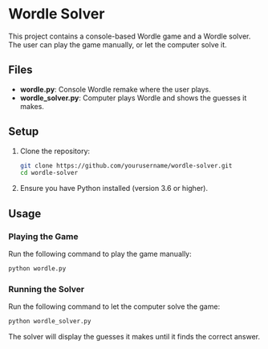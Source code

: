 # Wordle Solver

This project contains a console-based Wordle game and a Wordle solver. The user can play the game manually, or let the computer solve it.

## Files

- **wordle.py**: Console Wordle remake where the user plays.
- **wordle_solver.py**: Computer plays Wordle and shows the guesses it makes.

## Setup

1. Clone the repository:

   ```sh
   git clone https://github.com/yourusername/wordle-solver.git
   cd wordle-solver
   ```

2. Ensure you have Python installed (version 3.6 or higher).

## Usage

### Playing the Game

Run the following command to play the game manually:

```sh
python wordle.py
```

### Running the Solver

Run the following command to let the computer solve the game:

```sh
python wordle_solver.py
```

The solver will display the guesses it makes until it finds the correct answer.
